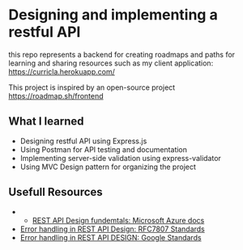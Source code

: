 # Designing and implementing a restful API
this repo represents a backend for creating roadmaps and paths for learning and sharing resources such as my client application: https://curricla.herokuapp.com/ 

This project is inspired by an open-source project https://roadmap.sh/frontend

## What I learned
- Designing restful API using Express.js
- Using Postman for API testing and documentation
- Implementing server-side validation using express-validator
- Using MVC Design pattern for organizing the project


## Usefull Resources  
- - [REST API Design fundemtals: Microsoft Azure docs](https://docs.microsoft.com/en-us/azure/architecture/best-practices/api-design)
- [Error handling in REST API Design: RFC7807 Standards](https://tools.ietf.org/html/rfc7807)
- [Error handling in REST API DESIGN: Google Standards](https://developers.google.com/search-ads/v2/standard-error-responses)

